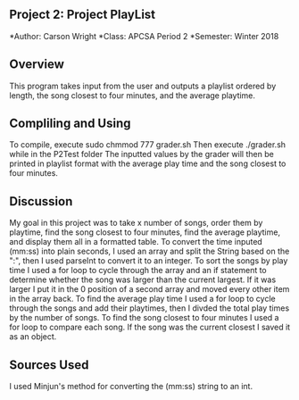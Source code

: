 ## Project 2: Project PlayList

*Author: Carson Wright
*Class: APCSA Period 2
*Semester: Winter 2018

## Overview
This program takes input from the user and outputs a playlist ordered by length, the song closest to four minutes, and the average playtime.

## Compliling and Using
To compile, execute sudo chmmod 777 grader.sh
Then execute ./grader.sh while in the P2Test folder 
The inputted values by the grader will then be printed in playlist 
format with the average play time and the song closest to four minutes.

## Discussion
My goal in this project was to take x number of songs, order them by playtime, find the song closest to four minutes, find the average playtime, and display them all in a formatted table.
To convert the time inputed (mm:ss) into plain seconds, I used an array and split the String based on the ":", then I used parseInt to convert it to an integer.
To sort the songs by play time I used a for loop to cycle through the array and an if statement to determine whether the song was larger than the current largest. If it was larger I put it in the 0 position of a second array and moved every other item in the array back.
To find the average play time I used a for loop to cycle through the songs and add their playtimes, then I divded the total play times by the number of songs.
To find the song closest to four minutes I used a for loop to compare each song. If the song was the current closest I saved it as an object.

## Sources Used
I used Minjun's method for converting the (mm:ss) string to an int.

